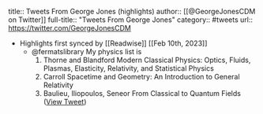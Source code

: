 title:: Tweets From George Jones (highlights)
author:: [[@GeorgeJonesCDM on Twitter]]
full-title:: "Tweets From George Jones"
category:: #tweets
url:: https://twitter.com/GeorgeJonesCDM

- Highlights first synced by [[Readwise]] [[Feb 10th, 2023]]
	- @fermatslibrary My  physics list is
	  1. Thorne and Blandford Modern Classical Physics: Optics, Fluids, Plasmas, Elasticity, Relativity, and Statistical Physics
	  2. Carroll Spacetime and Geometry: An Introduction to General Relativity
	  3. Baulieu, Iliopoulos, Seneor From Classical to Quantum Fields ([View Tweet](https://twitter.com/GeorgeJonesCDM/status/1623723845533458433))